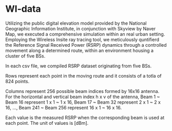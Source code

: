 # WI-data
Utilizing the public digital elevation model provided by the National Geographic Information Institute, in conjunction with Skyview by Naver Map, we executed a comprehensive simulation within an real urban setting.
Employing the Wireless Insite ray tracing tool, we meticulously quntifierd the Reference Signal Received Power (RSRP) dynamics through a controlled movement along a determined route, within an environment housing a cluster of five BSs.

In each csv file, we compiled RSRP dataset originating from five BSs.

Rows represent each point in the moving route and it consists of a totla of 824 points.

Columns represent 256 possible beam indices formed by 16x16 antenna. For the horizontal and vertical beam index h x v of the antenna, Beam 1 ~ Beam 16 represent 1 x 1 ~ 1 x 16, Beam 17 ~ Beam 32 represent 2 x 1 ~ 2 x 16, ..., Beam 241 ~ Beam 256 represent 16 x 1 ~ 16 x 16.

Each value is the measured RSRP when the corresponding beam is used at each point. The unit of values is [dBm].
